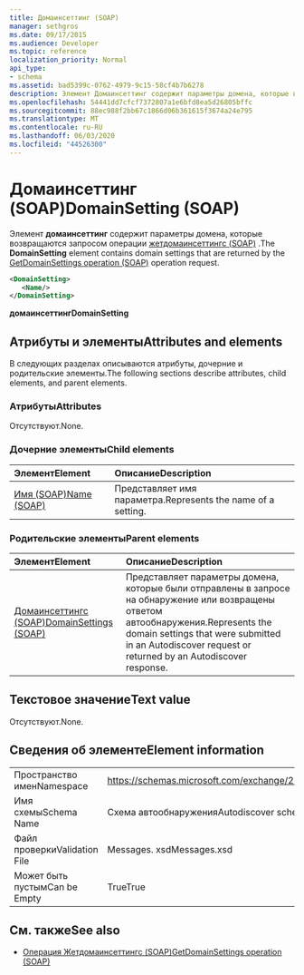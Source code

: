 ```yaml
---
title: Домаинсеттинг (SOAP)
manager: sethgros
ms.date: 09/17/2015
ms.audience: Developer
ms.topic: reference
localization_priority: Normal
api_type:
- schema
ms.assetid: bad5399c-0762-4979-9c15-58cf4b7b6278
description: Элемент Домаинсеттинг содержит параметры домена, которые возвращаются запросом операции Жетдомаинсеттингс (SOAP).
ms.openlocfilehash: 54441dd7cfcf7372807a1e6bfd8ea5d26805bffc
ms.sourcegitcommit: 88ec988f2bb67c1866d06b361615f3674a24e795
ms.translationtype: MT
ms.contentlocale: ru-RU
ms.lasthandoff: 06/03/2020
ms.locfileid: "44526300"
---
```

# <a name="domainsetting-soap"></a><span data-ttu-id="961ad-103">Домаинсеттинг (SOAP)</span><span class="sxs-lookup"><span data-stu-id="961ad-103">DomainSetting (SOAP)</span></span>

<span data-ttu-id="961ad-104">Элемент **домаинсеттинг** содержит параметры домена, которые возвращаются запросом операции [жетдомаинсеттингс (SOAP)](getdomainsettings-operation-soap.md) .</span><span class="sxs-lookup"><span data-stu-id="961ad-104">The **DomainSetting** element contains domain settings that are returned by the [GetDomainSettings operation (SOAP)](getdomainsettings-operation-soap.md) operation request.</span></span> 
  
```XML
<DomainSetting>
   <Name/>
</DomainSetting>
```

 <span data-ttu-id="961ad-105">**домаинсеттинг**</span><span class="sxs-lookup"><span data-stu-id="961ad-105">**DomainSetting**</span></span>
## <a name="attributes-and-elements"></a><span data-ttu-id="961ad-106">Атрибуты и элементы</span><span class="sxs-lookup"><span data-stu-id="961ad-106">Attributes and elements</span></span>

<span data-ttu-id="961ad-107">В следующих разделах описываются атрибуты, дочерние и родительские элементы.</span><span class="sxs-lookup"><span data-stu-id="961ad-107">The following sections describe attributes, child elements, and parent elements.</span></span>
  
### <a name="attributes"></a><span data-ttu-id="961ad-108">Атрибуты</span><span class="sxs-lookup"><span data-stu-id="961ad-108">Attributes</span></span>

<span data-ttu-id="961ad-109">Отсутствуют.</span><span class="sxs-lookup"><span data-stu-id="961ad-109">None.</span></span>
  
### <a name="child-elements"></a><span data-ttu-id="961ad-110">Дочерние элементы</span><span class="sxs-lookup"><span data-stu-id="961ad-110">Child elements</span></span>

|<span data-ttu-id="961ad-111">**Элемент**</span><span class="sxs-lookup"><span data-stu-id="961ad-111">**Element**</span></span>|<span data-ttu-id="961ad-112">**Описание**</span><span class="sxs-lookup"><span data-stu-id="961ad-112">**Description**</span></span>|
|:-----|:-----|
|[<span data-ttu-id="961ad-113">Имя (SOAP)</span><span class="sxs-lookup"><span data-stu-id="961ad-113">Name (SOAP)</span></span>](name-soap.md) <br/> |<span data-ttu-id="961ad-114">Представляет имя параметра.</span><span class="sxs-lookup"><span data-stu-id="961ad-114">Represents the name of a setting.</span></span>  <br/> |
   
### <a name="parent-elements"></a><span data-ttu-id="961ad-115">Родительские элементы</span><span class="sxs-lookup"><span data-stu-id="961ad-115">Parent elements</span></span>

|<span data-ttu-id="961ad-116">**Элемент**</span><span class="sxs-lookup"><span data-stu-id="961ad-116">**Element**</span></span>|<span data-ttu-id="961ad-117">**Описание**</span><span class="sxs-lookup"><span data-stu-id="961ad-117">**Description**</span></span>|
|:-----|:-----|
|[<span data-ttu-id="961ad-118">Домаинсеттингс (SOAP)</span><span class="sxs-lookup"><span data-stu-id="961ad-118">DomainSettings (SOAP)</span></span>](domainsettings-soap.md) <br/> |<span data-ttu-id="961ad-119">Представляет параметры домена, которые были отправлены в запросе на обнаружение или возвращены ответом автообнаружения.</span><span class="sxs-lookup"><span data-stu-id="961ad-119">Represents the domain settings that were submitted in an Autodiscover request or returned by an Autodiscover response.</span></span>  <br/> |
   
## <a name="text-value"></a><span data-ttu-id="961ad-120">Текстовое значение</span><span class="sxs-lookup"><span data-stu-id="961ad-120">Text value</span></span>

<span data-ttu-id="961ad-121">Отсутствуют.</span><span class="sxs-lookup"><span data-stu-id="961ad-121">None.</span></span>
  
## <a name="element-information"></a><span data-ttu-id="961ad-122">Сведения об элементе</span><span class="sxs-lookup"><span data-stu-id="961ad-122">Element information</span></span>

|||
|:-----|:-----|
|<span data-ttu-id="961ad-123">Пространство имен</span><span class="sxs-lookup"><span data-stu-id="961ad-123">Namespace</span></span>  <br/> |https://schemas.microsoft.com/exchange/2010/Autodiscover  <br/> |
|<span data-ttu-id="961ad-124">Имя схемы</span><span class="sxs-lookup"><span data-stu-id="961ad-124">Schema Name</span></span>  <br/> |<span data-ttu-id="961ad-125">Схема автообнаружения</span><span class="sxs-lookup"><span data-stu-id="961ad-125">Autodiscover schema</span></span>  <br/> |
|<span data-ttu-id="961ad-126">Файл проверки</span><span class="sxs-lookup"><span data-stu-id="961ad-126">Validation File</span></span>  <br/> |<span data-ttu-id="961ad-127">Messages. xsd</span><span class="sxs-lookup"><span data-stu-id="961ad-127">Messages.xsd</span></span>  <br/> |
|<span data-ttu-id="961ad-128">Может быть пустым</span><span class="sxs-lookup"><span data-stu-id="961ad-128">Can be Empty</span></span>  <br/> |<span data-ttu-id="961ad-129">True</span><span class="sxs-lookup"><span data-stu-id="961ad-129">True</span></span>  <br/> |
   
## <a name="see-also"></a><span data-ttu-id="961ad-130">См. также</span><span class="sxs-lookup"><span data-stu-id="961ad-130">See also</span></span>

- [<span data-ttu-id="961ad-131">Операция Жетдомаинсеттингс (SOAP)</span><span class="sxs-lookup"><span data-stu-id="961ad-131">GetDomainSettings operation (SOAP)</span></span>](getdomainsettings-operation-soap.md)

